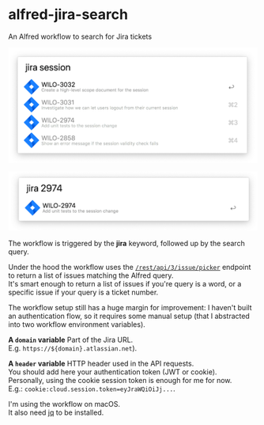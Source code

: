 # alfred-jira-search
An Alfred workflow to search for Jira tickets

<p align="center" margin-bottom="0">
  <img width="520" height="auto" src="./.github/jira-multi.png" /> 
</p>

<p align="center" margin-bottom="0">
  <img width="520" height="auto" src="./.github/jira-single.png" /> 
</p>

The workflow is triggered by the **jira** keyword, followed up by the search query.  

Under the hood the workflow uses the [`/rest/api/3/issue/picker`](https://developer.atlassian.com/cloud/jira/platform/rest/v3/?utm_source=%2Fcloud%2Fjira%2Fplatform%2Frest%2F&utm_medium=302#api-rest-api-3-issue-picker-get) endpoint to return a list of issues matching the Alfred query.  
It's smart enough to return a list of issues if you're query is a word, or a specific issue if your query is a ticket number.  

The workflow setup still has a huge margin for improvement: I haven't built an authentication flow, so it  requires some manual setup (that I abstracted into two workflow environment variables).   

__A `domain` variable__
Part of the Jira URL.  
E.g. `https://${domain}.atlassian.net`). 

__A `header` variable__
HTTP header used in the API requests.  
You should add here your authentication token (JWT or cookie).  
Personally, using the cookie session token is enough for me for now.  
E.g.: `cookie:cloud.session.token=eyJraWQiOiJj...`.  

I'm using the workflow on macOS.  
It also need [jq](https://stedolan.github.io/jq/) to be installed.   